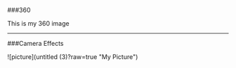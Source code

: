 ###360

This is my 360 image
<script src="//360.vizor.io/scripts/embed.js" data-vizorurl="https://360.vizor.io/embed/v/pw3n" ></script>

***

###Camera Effects

![picture](untitled (3)?raw=true "My Picture")
